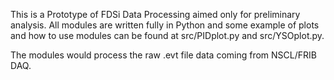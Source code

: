 This is a Prototype of FDSi Data Processing aimed only for preliminary analysis. All modules are written fully in Python and some example of plots and how to use modules can be found at src/PIDplot.py and src/YSOplot.py. 

The modules would process the raw .evt file data coming from NSCL/FRIB DAQ. 
